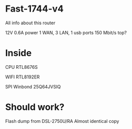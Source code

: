 # Fast-1744-v4
All info about this router

12V 0.6A power
1 WAN, 3 LAN, 1 usb ports
150 Mbit/s top?
  
# Inside

CPU
RTL8676S

WIFI
RTL8192ER

SPI
Winbond 25Q64JVSIQ

# Should work?
Flash dump from DSL-2750U/RA
Almost identical copy
